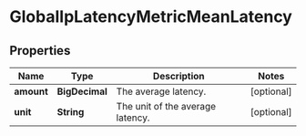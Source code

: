 

# GlobalIpLatencyMetricMeanLatency


## Properties

| Name | Type | Description | Notes |
|------------ | ------------- | ------------- | -------------|
|**amount** | **BigDecimal** | The average latency. |  [optional] |
|**unit** | **String** | The unit of the average latency. |  [optional] |




